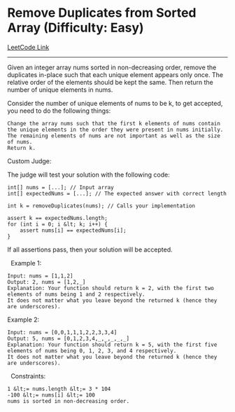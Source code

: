 # Remove Duplicates from Sorted Array (Difficulty: Easy)

[LeetCode Link](https://leetcode.com/problems/remove-duplicates-from-sorted-array/)

---

Given an integer array nums sorted in non-decreasing order, remove the duplicates in-place such that each unique element appears only once. The relative order of the elements should be kept the same. Then return the number of unique elements in nums.

Consider the number of unique elements of nums to be k, to get accepted, you need to do the following things:


	Change the array nums such that the first k elements of nums contain the unique elements in the order they were present in nums initially. The remaining elements of nums are not important as well as the size of nums.
	Return k.


Custom Judge:

The judge will test your solution with the following code:

```
int[] nums = [...]; // Input array
int[] expectedNums = [...]; // The expected answer with correct length

int k = removeDuplicates(nums); // Calls your implementation

assert k == expectedNums.length;
for (int i = 0; i &lt; k; i++) {
    assert nums[i] == expectedNums[i];
}
```

If all assertions pass, then your solution will be accepted.

&nbsp;
Example 1:

```
Input: nums = [1,1,2]
Output: 2, nums = [1,2,_]
Explanation: Your function should return k = 2, with the first two elements of nums being 1 and 2 respectively.
It does not matter what you leave beyond the returned k (hence they are underscores).
```

Example 2:

```
Input: nums = [0,0,1,1,1,2,2,3,3,4]
Output: 5, nums = [0,1,2,3,4,_,_,_,_,_]
Explanation: Your function should return k = 5, with the first five elements of nums being 0, 1, 2, 3, and 4 respectively.
It does not matter what you leave beyond the returned k (hence they are underscores).
```

&nbsp;
Constraints:


	1 &lt;= nums.length &lt;= 3 * 104
	-100 &lt;= nums[i] &lt;= 100
	nums is sorted in non-decreasing order.


